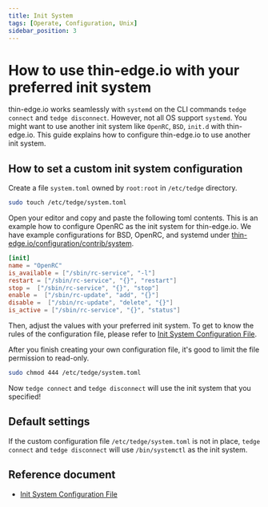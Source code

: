 ```yaml
---
title: Init System
tags: [Operate, Configuration, Unix]
sidebar_position: 3
---
```


# How to use thin-edge.io with your preferred init system

thin-edge.io works seamlessly with `systemd` on the CLI commands `tedge connect` and `tedge disconnect`.
However, not all OS support `systemd`.
You might want to use another init system like `OpenRC`, `BSD`, `init.d` with thin-edge.io.
This guide explains how to configure thin-edge.io to use another init system.

## How to set a custom init system configuration

Create a file `system.toml` owned by `root:root` in `/etc/tedge` directory.

```sh
sudo touch /etc/tedge/system.toml
```

Open your editor and copy and paste the following toml contents.
This is an example how to configure OpenRC as the init system for thin-edge.io.
We have example configurations for BSD, OpenRC, and systemd under [thin-edge.io/configuration/contrib/system](https://github.com/thin-edge/thin-edge.io/tree/main/configuration/contrib/system).


```toml title="file: /etc/tedge/system.toml"
[init]
name = "OpenRC"
is_available = ["/sbin/rc-service", "-l"]
restart = ["/sbin/rc-service", "{}", "restart"]
stop =  ["/sbin/rc-service", "{}", "stop"]
enable =  ["/sbin/rc-update", "add", "{}"]
disable =  ["/sbin/rc-update", "delete", "{}"]
is_active = ["/sbin/rc-service", "{}", "status"]
```

Then, adjust the values with your preferred init system.
To get to know the rules of the configuration file, please refer to [Init System Configuration File](../../references/init-system-config.md).

After you finish creating your own configuration file, it's good to limit the file permission to read-only.

```sh
sudo chmod 444 /etc/tedge/system.toml
```

Now `tedge connect` and `tedge disconnect` will use the init system that you specified!

## Default settings

If the custom configuration file `/etc/tedge/system.toml` is not in place,
`tedge connect` and `tedge disconnect` will use `/bin/systemctl` as the init system.

## Reference document
- [Init System Configuration File](../../references/init-system-config.md)
